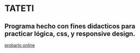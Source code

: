 # TATETI

## Programa hecho con fines didacticos para practicar lógica, css, y responsive design.

[probarlo online](https://frewq.github.io/tateti/)
